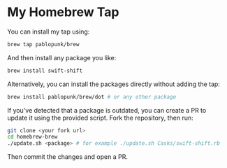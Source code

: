 # My Homebrew Tap

You can install my tap using:

```bash
brew tap pablopunk/brew
```

And then install any package you like:

```bash
brew install swift-shift
```

Alternatively, you can install the packages directly without adding the tap:

```bash
brew install pablopunk/brew/dot # or any other package
```

If you've detected that a package is outdated, you can create a PR to update it using the provided script. Fork the repository, then run:

```bash
git clone <your fork url>
cd homebrew-brew
./update.sh <package> # for example ./update.sh Casks/swift-shift.rb
```

Then commit the changes and open a PR.

